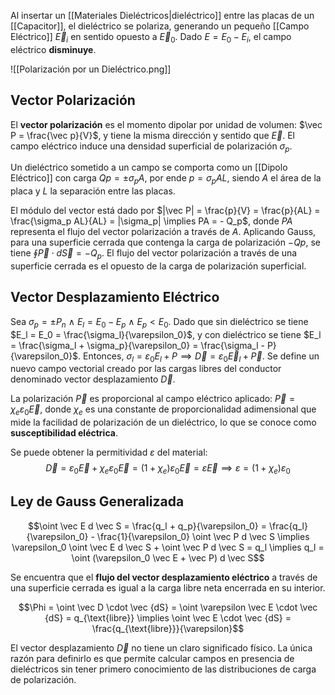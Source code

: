 Al insertar un [[Materiales Dieléctricos|dieléctrico]] entre las placas de un [[Capacitor]], el dieléctrico se polariza, generando un pequeño [[Campo Eléctrico]] $\vec E_i$ en sentido opuesto a $\vec E_0$. Dado $E = E_0 - E_i$, el campo eléctrico **disminuye**.

![[Polarización por un Dieléctrico.png]]

## Vector Polarización

El **vector polarización** es el momento dipolar por unidad de volumen: $\vec P = \frac{\vec p}{V}$, y tiene la misma dirección y sentido que $\vec E$. El campo eléctrico induce una densidad superficial de polarización $\sigma_p$.

Un dieléctrico sometido a un campo se comporta como un [[Dipolo Eléctrico]] con carga $Q p = \pm \sigma_p A$, por ende $p = \sigma _p A L$, siendo $A$ el área de la placa y $L$ la separación entre las placas.

El módulo del vector está dado por $|\vec P| = \frac{p}{V} = \frac{p}{AL} = \frac{\sigma_p AL}{AL} = |\sigma_p| \implies PA = - Q_p$, donde $PA$ representa el flujo del vector polarización a través de $A$. Aplicando Gauss, para una superficie cerrada que contenga la carga de polarización $-Qp$, se tiene $\oint \vec P \cdot d \vec S = - Q_p$. El flujo del vector polarización a través de una superficie cerrada es el opuesto de la carga de polarización superficial.

## Vector Desplazamiento Eléctrico

Sea $\sigma_p = \pm P_n \ \land \ E_l = E_0 - E_p \ \land \ E_p \lt E_0$. Dado que sin dieléctrico se tiene $E_l = E_0 = \frac{\sigma_l}{\varepsilon_0}$, y con dieléctrico se tiene $E_l = \frac{\sigma_l + \sigma_p}{\varepsilon_0} = \frac{\sigma_l - P}{\varepsilon_0}$. Entonces, $\sigma_l = \varepsilon_0 E_l + P \implies \vec D = \varepsilon_0 \vec E_l + \vec P$. Se define un nuevo campo vectorial creado por las cargas libres del conductor denominado vector desplazamiento $\vec D$.

La polarización $\vec P$ es proporcional al campo eléctrico aplicado: $\vec P = \chi_e \varepsilon_0 \vec E$, donde $\chi_e$ es una constante de proporcionalidad adimensional que mide la facilidad de polarización de un dieléctrico, lo que se conoce como **susceptibilidad eléctrica**.

Se puede obtener la permitividad $\varepsilon$ del material:
$$\vec D = \varepsilon_0 \vec E + \chi_e \varepsilon_0 \vec E = (1 + \chi_e) \varepsilon_0 \vec E = \varepsilon \vec E \implies \varepsilon = (1 + \chi_e) \varepsilon_0$$

## Ley de Gauss Generalizada

$$\oint \vec E d \vec S = \frac{q_l + q_p}{\varepsilon_0} = \frac{q_l}{\varepsilon_0} - \frac{1}{\varepsilon_0} \oint \vec P d \vec S \implies \varepsilon_0 \oint \vec E d \vec S + \oint \vec P d \vec S = q_l \implies q_l = \oint (\varepsilon_0 \vec E + \vec P) d \vec S$$

Se encuentra que el **flujo del vector desplazamiento eléctrico** a través de una superficie cerrada es igual a la carga libre neta encerrada en su interior.

$$\Phi = \oint \vec D \cdot \vec {dS} = \oint \varepsilon \vec E \cdot \vec {dS} = q_{\text{libre}} \implies \oint \vec E \cdot \vec {dS} = \frac{q_{\text{libre}}}{\varepsilon}$$

El vector desplazamiento $\vec D$ no tiene un claro significado físico. La única razón para definirlo es que permite calcular campos en presencia de dieléctricos sin tener primero conocimiento de las distribuciones de carga de polarización.
